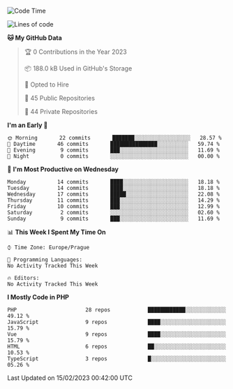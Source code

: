 <!--START_SECTION:waka-->
![Code Time](http://img.shields.io/badge/Code%20Time-1%2C583%20hrs%2058%20mins-blue)

![Lines of code](https://img.shields.io/badge/From%20Hello%20World%20I%27ve%20Written-175%20Thousand%20lines%20of%20code-blue)

**🐱 My GitHub Data** 

> 🏆 0 Contributions in the Year 2023
 > 
> 📦 188.0 kB Used in GitHub's Storage 
 > 
> 💼 Opted to Hire
 > 
> 📜 45 Public Repositories 
 > 
> 🔑 44 Private Repositories  
 > 
**I'm an Early 🐤** 

```text
🌞 Morning       22 commits       ███████░░░░░░░░░░░░░░░░░░   28.57 % 
🌆 Daytime       46 commits       ███████████████░░░░░░░░░░   59.74 % 
🌃 Evening        9 commits       ███░░░░░░░░░░░░░░░░░░░░░░   11.69 % 
🌙 Night          0 commits       ░░░░░░░░░░░░░░░░░░░░░░░░░   00.00 % 

```
📅 **I'm Most Productive on Wednesday** 

```text
Monday          14 commits       ████░░░░░░░░░░░░░░░░░░░░░   18.18 % 
Tuesday         14 commits       ████░░░░░░░░░░░░░░░░░░░░░   18.18 % 
Wednesday       17 commits       █████░░░░░░░░░░░░░░░░░░░░   22.08 % 
Thursday        11 commits       ███░░░░░░░░░░░░░░░░░░░░░░   14.29 % 
Friday          10 commits       ███░░░░░░░░░░░░░░░░░░░░░░   12.99 % 
Saturday         2 commits       ░░░░░░░░░░░░░░░░░░░░░░░░░   02.60 % 
Sunday           9 commits       ███░░░░░░░░░░░░░░░░░░░░░░   11.69 % 

```


📊 **This Week I Spent My Time On** 

```text
⌚︎ Time Zone: Europe/Prague

💬 Programming Languages: 
No Activity Tracked This Week

🔥 Editors: 
No Activity Tracked This Week

```

**I Mostly Code in PHP** 

```text
PHP                      28 repos            ████████████░░░░░░░░░░░░░   49.12 % 
JavaScript               9 repos             ████░░░░░░░░░░░░░░░░░░░░░   15.79 % 
Vue                      9 repos             ████░░░░░░░░░░░░░░░░░░░░░   15.79 % 
HTML                     6 repos             ██░░░░░░░░░░░░░░░░░░░░░░░   10.53 % 
TypeScript               3 repos             █░░░░░░░░░░░░░░░░░░░░░░░░   05.26 % 

```



 Last Updated on 15/02/2023 00:42:00 UTC
<!--END_SECTION:waka-->
<!--
**AlexKratky/AlexKratky** is a ✨ _special_ ✨ repository because its `README.md` (this file) appears on your GitHub profile.

Here are some ideas to get you started:

- 🔭 I’m currently working on ...
- 🌱 I’m currently learning ...
- 👯 I’m looking to collaborate on ...
- 🤔 I’m looking for help with ...
- 💬 Ask me about ...
- 📫 How to reach me: ...
- 😄 Pronouns: ...
- ⚡ Fun fact: ...
-->
